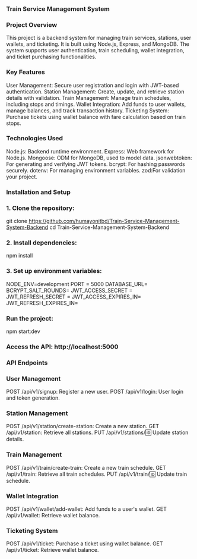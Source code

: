 ### Train Service Management System
### Project Overview
This project is a backend system for managing train services, stations, user wallets, and ticketing. It is built using Node.js, Express, and MongoDB. The system supports user authentication, train scheduling, wallet integration, and ticket purchasing functionalities.

### Key Features
User Management: Secure user registration and login with JWT-based authentication.
Station Management: Create, update, and retrieve station details with validation.
Train Management: Manage train schedules, including stops and timings.
Wallet Integration: Add funds to user wallets, manage balances, and track transaction history.
Ticketing System: Purchase tickets using wallet balance with fare calculation based on train stops.

### Technologies Used
Node.js: Backend runtime environment.
Express: Web framework for Node.js.
Mongoose: ODM for MongoDB, used to model data.
jsonwebtoken: For generating and verifying JWT tokens.
bcrypt: For hashing passwords securely.
dotenv: For managing environment variables.
zod:For validation your project.

### Installation and Setup
### 1. Clone the repository:
git clone https://github.com/humayonitbd/Train-Service-Management-System-Backend
cd Train-Service-Management-System-Backend

### 2. Install dependencies:
npm install

### 3. Set up environment variables:
NODE_ENV=development
PORT = 5000
DATABASE_URL=
BCRYPT_SALT_ROUNDS=
JWT_ACCESS_SECRET = 
JWT_REFRESH_SECRET = 
JWT_ACCESS_EXPIRES_IN=
JWT_REFRESH_EXPIRES_IN=

### Run the project:
npm start:dev


### Access the API: http://localhost:5000
### API Endpoints
### User Management
POST /api/v1/signup: Register a new user.
POST /api/v1/login: User login and token generation.

### Station Management
POST /api/v1/station/create-station: Create a new station.
GET /api/v1/station: Retrieve all stations.
PUT /api/v1/stations/:id: Update station details.

### Train Management
POST /api/v1/train/create-train: Create a new train schedule.
GET /api/v1/train: Retrieve all train schedules.
PUT /api/v1/train/:id: Update train schedule.

### Wallet Integration
POST /api/v1/wallet/add-wallet: Add funds to a user's wallet.
GET /api/v1/wallet: Retrieve wallet balance.

### Ticketing System
POST /api/v1/ticket: Purchase a ticket using wallet balance.
GET /api/v1/ticket: Retrieve wallet balance.






